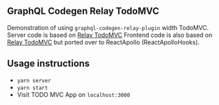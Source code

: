 ## GraphQL Codegen Relay TodoMVC

Demonstration of using `graphql-codegen-relay-plugin` width TodoMVC.
Server code is based on [Relay TodoMVC](https://github.com/relayjs/relay-examples/tree/master/todo)
Frontend code is also based on [Relay TodoMVC](https://github.com/relayjs/relay-examples/tree/master/todo) but ported over to ReactApollo (ReactApolloHooks).

## Usage instructions

- `yarn server`
- `yarn start`
- Visit TODO MVC App on `localhost:3000`
